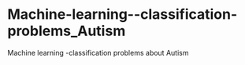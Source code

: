 # Machine-learning--classification-problems_Autism
Machine learning -classification problems about Autism
